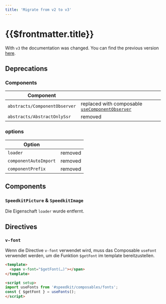 ```yaml
---
title: 'Migrate from v2 to v3'
---
```


# {{$frontmatter.title}}

With `v3` the documentation was changed. You can find the previous version [here](https://nuxt-speedkit.grabarzundpartner.dev/).

## Deprecations

### Components

| Component                     |                                                                                      |
| ----------------------------- | ------------------------------------------------------------------------------------ |
| `abstracts/ComponentObserver` | replaced with composable [`useComponentObserver`](/composables/useComponentObserver) |
| `abstracts/AbstractOnlySsr`   | removed                                                                              |

### options

| Option                |         |
| --------------------- | ------- |
| `loader`              | removed |
| `componentAutoImport` | removed |
| `componentPrefix`     | removed |

## Components

### `SpeedkitPicture` & `SpeedkitImage`

Die Eigenschaft `loader` wurde entfernt.

## Directives

### `v-font`

Wenn die Directive `v-font` verwendet wird, muss das Composable `useFont` verwendet werden,
um die Funktion `$getFont` im template bereitzustellen.

```html
<template>
  <span v-font="$getFont(…)"></span>
</template>

<script setup>
import useFonts from '#speedkit/composables/fonts';
const { $getFont } = useFonts();
</script>
```
